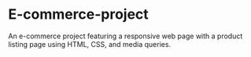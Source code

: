 # E-commerce-project
An e-commerce project featuring a responsive web page with a product listing page using HTML, CSS, and media queries.
